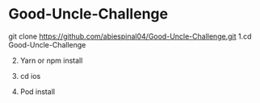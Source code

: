 # Good-Uncle-Challenge

git clone https://github.com/abiespinal04/Good-Uncle-Challenge.git
1.cd Good-Uncle-Challenge

2. Yarn or npm install

3. cd ios

4. Pod install
